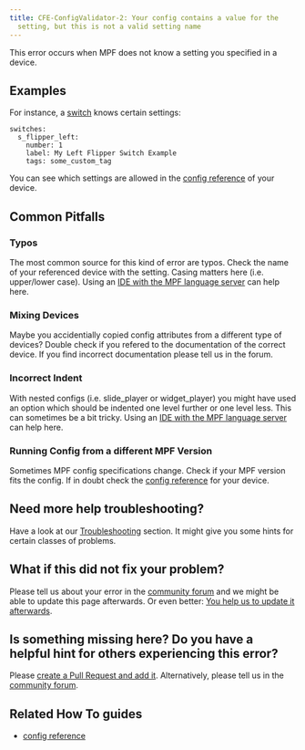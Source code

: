 ```yaml
---
title: CFE-ConfigValidator-2: Your config contains a value for the
  setting, but this is not a valid setting name
---
```


This error occurs when MPF does not know a setting you specified in a
device.

## Examples

For instance, a [switch](../config/switches.md) knows certain settings:

``` mpf-config
switches:
  s_flipper_left:
    number: 1
    label: My Left Flipper Switch Example
    tags: some_custom_tag
```

You can see which settings are allowed in the
[config reference](../config/index.md) of your
device.

## Common Pitfalls

### Typos

The most common source for this kind of error are typos. Check the name
of your referenced device with the setting. Casing matters here (i.e.
upper/lower case). Using an
[IDE with the MPF language server](../tools/language_server/index.md) can help here.

### Mixing Devices

Maybe you accidentially copied config attributes from a different type
of devices? Double check if you refered to the documentation of the
correct device. If you find incorrect documentation please tell us in
the forum.

### Incorrect Indent

With nested configs (i.e. slide_player or widget_player) you might have
used an option which should be indented one level further or one level
less. This can sometimes be a bit tricky. Using an
[IDE with the MPF language server](../tools/language_server/index.md) can help here.

### Running Config from a different MPF Version

Sometimes MPF config specifications change. Check if your MPF version
fits the config. If in doubt check the
[config reference](../config/index.md) for
your device.

## Need more help troubleshooting?

Have a look at our [Troubleshooting](../troubleshooting/index.md) section. It might give you some hints for certain classes of
problems.

## What if this did not fix your problem?

Please tell us about your error in the [community forum](../community/index.md) and we might
be able to update this page afterwards. Or even better:
[You help us to update it afterwards](../about/help_docs.md).

## Is something missing here? Do you have a helpful hint for others experiencing this error?

Please
[create a Pull Request and add it](../about/help_docs.md). Alternatively, please tell us in the [community forum](../community/index.md).

## Related How To guides

* [config reference](../config/index.md)
